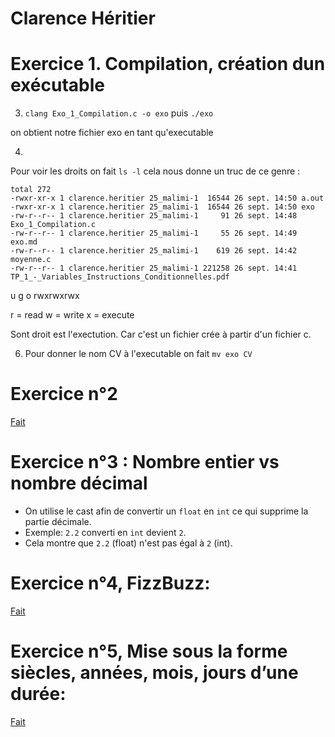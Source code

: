 # Clarence Héritier

# Exercice 1. Compilation, création dun exécutable

3. `clang Exo_1_Compilation.c -o exo` puis `./exo`

on obtient notre fichier exo en tant qu'executable

4. 
Pour voir les droits on fait `ls -l` cela nous donne un truc de ce genre :
```
total 272
-rwxr-xr-x 1 clarence.heritier 25_malimi-1  16544 26 sept. 14:50 a.out
-rwxr-xr-x 1 clarence.heritier 25_malimi-1  16544 26 sept. 14:50 exo
-rw-r--r-- 1 clarence.heritier 25_malimi-1     91 26 sept. 14:48 Exo_1_Compilation.c
-rw-r--r-- 1 clarence.heritier 25_malimi-1     55 26 sept. 14:49 exo.md
-rw-r--r-- 1 clarence.heritier 25_malimi-1    619 26 sept. 14:42 moyenne.c
-rw-r--r-- 1 clarence.heritier 25_malimi-1 221258 26 sept. 14:41 TP_1_-_Variables_Instructions_Conditionnelles.pdf
```
 u  g  o
rwxrwxrwx

r = read
w = write 
x = execute

Sont droit est l'exectution. Car c'est un fichier crée à partir d'un fichier c.

6. Pour donner le nom CV à l'executable on fait `mv exo CV`

# Exercice n°2

[Fait](./moyenne.c)

# Exercice n°3 : Nombre entier vs nombre décimal

- On utilise le cast afin de convertir un `float` en `int` ce qui supprime la partie décimale.
- Exemple: `2.2` converti en `int` devient `2`.
- Cela montre que `2.2` (float) n'est pas égal à `2` (int).



# Exercice n°4, FizzBuzz:

[Fait](./exo4.c)

# Exercice n°5, Mise sous la forme siècles, années, mois, jours d’une durée:

[Fait](./exo5.c)